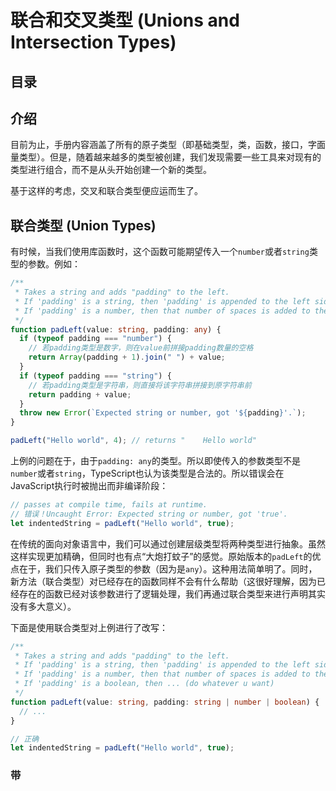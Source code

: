 <h1>联合和交叉类型 (Unions and Intersection Types)</h1>

<h2>目录</h2>


## 介绍

目前为止，手册内容涵盖了所有的原子类型（即基础类型，类，函数，接口，字面量类型）。但是，随着越来越多的类型被创建，我们发现需要一些工具来对现有的类型进行组合，而不是从头开始创建一个新的类型。

基于这样的考虑，交叉和联合类型便应运而生了。

## 联合类型 (Union Types)

有时候，当我们使用库函数时，这个函数可能期望传入一个`number`或者`string`类型的参数。例如：

```ts
/**
 * Takes a string and adds "padding" to the left.
 * If 'padding' is a string, then 'padding' is appended to the left side.
 * If 'padding' is a number, then that number of spaces is added to the left side.
 */
function padLeft(value: string, padding: any) {
  if (typeof padding === "number") {
    // 若padding类型是数字，则在value前拼接padding数量的空格
    return Array(padding + 1).join(" ") + value;
  }
  if (typeof padding === "string") {
    // 若padding类型是字符串，则直接将该字符串拼接到原字符串前
    return padding + value;
  }
  throw new Error(`Expected string or number, got '${padding}'.`);
}

padLeft("Hello world", 4); // returns "    Hello world"
```

上例的问题在于，由于`padding: any`的类型。所以即使传入的参数类型不是`number`或者`string`，TypeScript也认为该类型是合法的。所以错误会在JavaScript执行时被抛出而非编译阶段：

```ts
// passes at compile time, fails at runtime.
// 错误！Uncaught Error: Expected string or number, got 'true'.
let indentedString = padLeft("Hello world", true);
```

在传统的面向对象语言中，我们可以通过创建层级类型将两种类型进行抽象。虽然这样实现更加精确，但同时也有点“大炮打蚊子”的感觉。原始版本的`padLeft`的优点在于，我们只传入原子类型的参数（因为是`any`）。这种用法简单明了。同时，新方法（联合类型）对已经存在的函数同样不会有什么帮助（这很好理解，因为已经存在的函数已经对该参数进行了逻辑处理，我们再通过联合类型来进行声明其实没有多大意义）。

下面是使用联合类型对上例进行了改写：

```ts
/**
 * Takes a string and adds "padding" to the left.
 * If 'padding' is a string, then 'padding' is appended to the left side.
 * If 'padding' is a number, then that number of spaces is added to the left side.
 * If 'padding' is a boolean, then ... (do whatever u want)
 */
function padLeft(value: string, padding: string | number | boolean) {
  // ...
}

// 正确
let indentedString = padLeft("Hello world", true);
```

### 带


